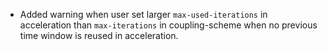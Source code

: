 - Added warning when user set larger `max-used-iterations` in acceleration than `max-iterations` in coupling-scheme when no previous time window is reused in acceleration.
